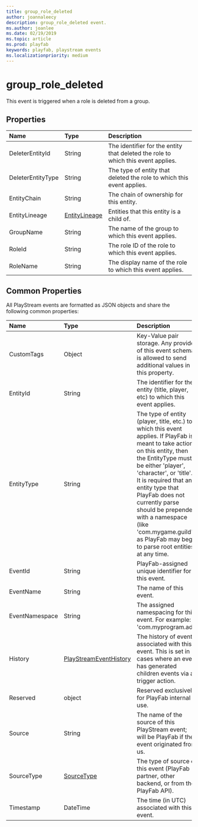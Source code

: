 ```yaml
---
title: group_role_deleted
author: joannaleecy
description: group_role_deleted event.
ms.author: joanlee
ms.date: 02/19/2019
ms.topic: article
ms.prod: playfab
keywords: playfab, playstream events
ms.localizationpriority: medium
---
```


# group_role_deleted

This event is triggered when a role is deleted from a group.

## Properties

|Name|Type|Description|
| :--------------------|:-------------------|:----------------------|
|DeleterEntityId|String|The identifier for the entity that deleted the role to which this event applies.|
|DeleterEntityType|String|The type of entity that deleted the role to which this event applies.|
|EntityChain|String|The chain of ownership for this entity.|
|EntityLineage|[EntityLineage](data-types/entitylineage.md)|Entities that this entity is a child of.|
|GroupName|String|The name of the group to which this event applies.|
|RoleId|String|The role ID of the role to which this event applies.|
|RoleName|String|The display name of the role to which this event applies.|

## Common Properties

All PlayStream events are formatted as JSON objects and share the following common properties:

|Name|Type|Description|
| :--------------------|:-------------------|:----------------------|
|CustomTags|Object|Key-Value pair storage. Any provider of this event schema is allowed to send additional values in this property.|
|EntityId|String|The identifier for the entity (title, player, etc) to which this event applies.|
|EntityType|String|The type of entity (player, title, etc.) to which this event applies. If PlayFab is meant to take action on this entity, then the EntityType must be either 'player', 'character', or 'title'. It is required that any entity type that PlayFab does not currently parse should be prepended with a namespace (like 'com.mygame.guild') as PlayFab may begin to parse root entities at any time.|
|EventId|String|PlayFab-assigned unique identifier for this event.|
|EventName|String|The name of this event.|
|EventNamespace|String|The assigned namespacing for this event. For example: 'com.myprogram.ads'|
|History|[PlayStreamEventHistory](data-types/playstreameventhistory.md)|The history of events associated with this event. This is set in cases where an event has generated children events via a trigger action.|
|Reserved|object|Reserved exclusively for PlayFab internal use.|
|Source|String|The name of the source of this PlayStream event; will be PlayFab if the event originated from us.|
|SourceType|[SourceType](data-types/sourcetype.md)|The type of source of this event (PlayFab partner, other backend, or from the PlayFab API).|
|Timestamp|DateTime|The time (in UTC) associated with this event.|



